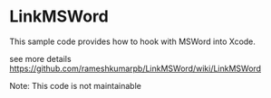 LinkMSWord
==========

This sample code provides how to hook with MSWord into Xcode.

see more details https://github.com/rameshkumarpb/LinkMSWord/wiki/LinkMSWord

Note: This code is not maintainable
